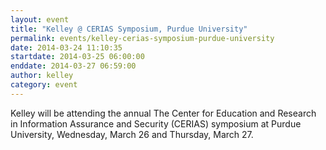 ```yaml
---
layout: event
title: "Kelley @ CERIAS Symposium, Purdue University"
permalink: events/kelley-cerias-symposium-purdue-university
date: 2014-03-24 11:10:35
startdate: 2014-03-25 06:00:00
enddate: 2014-03-27 06:59:00
author: kelley
category: event
---
```


Kelley will be attending the annual The Center for Education and Research in Information Assurance and Security (CERIAS) symposium at Purdue University, Wednesday, March 26 and Thursday, March 27.
